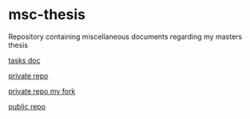# msc-thesis

Repository containing miscellaneous documents regarding my masters thesis

[tasks doc](https://docs.google.com/document/d/1Ytcuj1QJ8Xs5gzXVYbvcsjwsGGyz7HEg0_nCRAXjbgg/edit)

[private repo](https://github.com/gideonite/boosting-bbvi-private/)

[private repo my fork](https://github.com/sshekh/boosting-bbvi-private/)

[public repo](https://github.com/ratschlab/boosting-bbvi)


